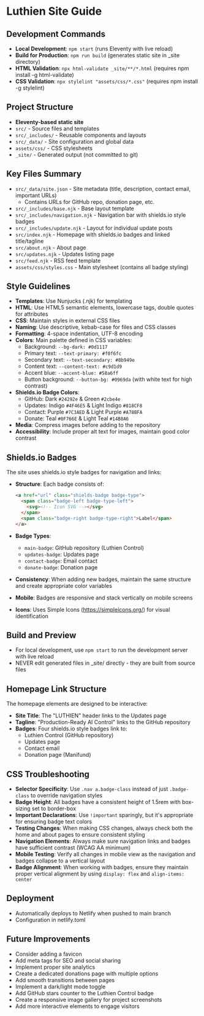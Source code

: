 # Luthien Site Guide

## Development Commands
- **Local Development**: `npm start` (runs Eleventy with live reload)
- **Build for Production**: `npm run build` (generates static site in _site directory)
- **HTML Validation**: `npx html-validate _site/**/*.html` (requires npm install -g html-validate)
- **CSS Validation**: `npx stylelint "assets/css/*.css"` (requires npm install -g stylelint)

## Project Structure
- **Eleventy-based static site**
- `src/` - Source files and templates
- `src/_includes/` - Reusable components and layouts
- `src/_data/` - Site configuration and global data
- `assets/css/` - CSS stylesheets
- `_site/` - Generated output (not committed to git)

## Key Files Summary
- `src/_data/site.json` - Site metadata (title, description, contact email, important URLs)
  - Contains URLs for GitHub repo, donation page, etc.
- `src/_includes/base.njk` - Base layout template
- `src/_includes/navigation.njk` - Navigation bar with shields.io style badges
- `src/_includes/update.njk` - Layout for individual update posts
- `src/index.njk` - Homepage with shields.io badges and linked title/tagline
- `src/about.njk` - About page
- `src/updates.njk` - Updates listing page
- `src/feed.njk` - RSS feed template
- `assets/css/styles.css` - Main stylesheet (contains all badge styling)

## Style Guidelines
- **Templates**: Use Nunjucks (.njk) for templating
- **HTML**: Use HTML5 semantic elements, lowercase tags, double quotes for attributes
- **CSS**: Maintain styles in external CSS files
- **Naming**: Use descriptive, kebab-case for files and CSS classes
- **Formatting**: 4-space indentation, UTF-8 encoding
- **Colors**: Main palette defined in CSS variables:
  - Background: `--bg-dark: #0d1117`
  - Primary text: `--text-primary: #f0f6fc`
  - Secondary text: `--text-secondary: #8b949e`
  - Content text: `--content-text: #c9d1d9`
  - Accent blue: `--accent-blue: #58a6ff`
  - Button background: `--button-bg: #0969da` (with white text for high contrast)
- **Shields.io Badge Colors**:
  - GitHub: Dark `#24292e` & Green `#2cbe4e`
  - Updates: Indigo `#4F46E5` & Light Indigo `#818CF8`
  - Contact: Purple `#7C3AED` & Light Purple `#A78BFA`
  - Donate: Teal `#0F766E` & Light Teal `#14B8A6`
- **Media**: Compress images before adding to the repository
- **Accessibility**: Include proper alt text for images, maintain good color contrast

## Shields.io Badges
The site uses shields.io style badges for navigation and links:

- **Structure**: Each badge consists of:
  ```html
  <a href="url" class="shields-badge badge-type">
    <span class="badge-left badge-type-left">
      <svg><!-- Icon SVG --></svg>
    </span>
    <span class="badge-right badge-type-right">Label</span>
  </a>
  ```

- **Badge Types**:
  - `main-badge`: GitHub repository (Luthien Control)
  - `updates-badge`: Updates page
  - `contact-badge`: Email contact
  - `donate-badge`: Donation page

- **Consistency**: When adding new badges, maintain the same structure and create appropriate color variables
- **Mobile**: Badges are responsive and stack vertically on mobile screens
- **Icons**: Uses Simple Icons (https://simpleicons.org/) for visual identification

## Build and Preview
- For local development, use `npm start` to run the development server with live reload
- NEVER edit generated files in _site/ directly - they are built from source files

## Homepage Link Structure
The homepage elements are designed to be interactive:

- **Site Title**: The "LUTHIEN" header links to the Updates page
- **Tagline**: "Production-Ready AI Control" links to the GitHub repository
- **Badges**: Four shields.io style badges link to:
  - Luthien Control (GitHub repository)
  - Updates page
  - Contact email
  - Donation page (Manifund)

## CSS Troubleshooting
- **Selector Specificity**: Use `.nav a.badge-class` instead of just `.badge-class` to override navigation styles
- **Badge Height**: All badges have a consistent height of 1.5rem with box-sizing set to border-box
- **Important Declarations**: Use `!important` sparingly, but it's appropriate for ensuring badge text colors
- **Testing Changes**: When making CSS changes, always check both the home and about pages to ensure consistent styling
- **Navigation Elements**: Always make sure navigation links and badges have sufficient contrast (WCAG AA minimum)
- **Mobile Testing**: Verify all changes in mobile view as the navigation and badges collapse to a vertical layout
- **Badge Alignment**: When working with badges, ensure they maintain proper vertical alignment by using `display: flex` and `align-items: center`

## Deployment
- Automatically deploys to Netlify when pushed to main branch
- Configuration in netlify.toml

## Future Improvements
- Consider adding a favicon
- Add meta tags for SEO and social sharing
- Implement proper site analytics
- Create a dedicated donations page with multiple options
- Add smooth transitions between pages
- Implement a dark/light mode toggle
- Add GitHub stars counter to the Luthien Control badge
- Create a responsive image gallery for project screenshots
- Add more interactive elements to engage visitors